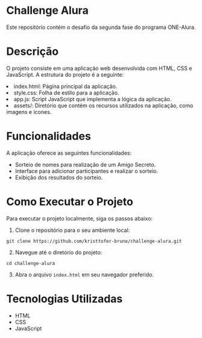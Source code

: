 <h1>Challenge Alura</h1>
<p>Este repositório contém o desafio da segunda fase do programa ONE-Alura.</p>

<h1>Descrição</h1>
<p>O projeto consiste em uma aplicação web desenvolvida com HTML, CSS e JavaScript. A estrutura do projeto é a seguinte:

<li>index.html: Página principal da aplicação.</li>
<li>style.css: Folha de estilo para a aplicação.</li>
<li>app.js: Script JavaScript que implementa a lógica da aplicação.</li>
<li>assets/: Diretório que contém os recursos utilizados na aplicação, como imagens e ícones.</li>
</p>
<h1>Funcionalidades</h1>
<p>A aplicação oferece as seguintes funcionalidades:</p>
<ul>
  <li>Sorteio de nomes para realização de um Amigo Secreto.</li>
  <li>Interface para adicionar participantes e realizar o sorteio.</li>
  <li>Exibição dos resultados do sorteio.</li>
</ul>

<h1>Como Executar o Projeto</h1>
<p>Para executar o projeto localmente, siga os passos abaixo:</p>

<ol>
  <li>Clone o repositório para o seu ambiente local:</li>
</ol>

<pre>
<code>git clone https://github.com/kristtofer-bruno/challenge-alura.git</code>
</pre>

<ol start="2">
  <li>Navegue até o diretório do projeto:</li>
</ol>

<pre>
<code>cd challenge-alura</code>
</pre>

<ol start="3">
  <li>Abra o arquivo <code>index.html</code> em seu navegador preferido.</li>
</ol>

<h1>Tecnologias Utilizadas</h1>
<ul>
  <li>HTML</li>
  <li>CSS</li>
  <li>JavaScript</li>
</ul>


